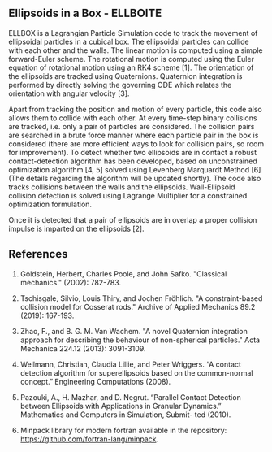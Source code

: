 ## Ellipsoids in a Box - ELLBOITE 

ELLBOX is a Lagrangian Particle Simulation code to track the movement of ellipsoidal particles in a cubical box. The ellipsoidal particles can collide with each other and the walls. The linear motion is computed using a simple forward-Euler scheme. The rotational motion is computed using the Euler equation of rotational motion using an RK4 scheme [1]. The orientation of the ellipsoids are tracked using Quaternions. Quaternion integration is performed by directly solving the governing ODE which relates the orientation with angular velocity [3].

Apart from tracking the position and motion of every particle, this code also allows them to collide with each other. At every time-step binary collisions are tracked, i.e. only a pair of particles are considered. The collision pairs are searched in a brute force manner where each particle pair in the box is considered (there are more efficient ways to look for collision pairs, so room for improvement). To detect whether two ellipsoids are in contact a robust contact-detection algorithm has been developed, based on unconstrained optimization algorithm [4, 5] solved using Levenberg Marquardt Method [6] (The details regarding the algorithm will be updated shortly). The code also tracks collisions between the walls and the ellipsoids. Wall-Ellipsoid collision detection is solved using Lagrange Multiplier for a constrained optimization formulation.

Once it is detected that a pair of ellipsoids are in overlap a proper collision impulse is imparted on the ellipsoids [2].


## References

1. Goldstein, Herbert, Charles Poole, and John Safko. "Classical mechanics." (2002): 782-783.

2. Tschisgale, Silvio, Louis Thiry, and Jochen Fröhlich. "A constraint-based collision model for Cosserat rods." Archive of Applied Mechanics 89.2 (2019): 167-193.

3. Zhao, F., and B. G. M. Van Wachem. "A novel Quaternion integration approach for describing the behaviour of non-spherical particles." Acta Mechanica 224.12 (2013): 3091-3109.

4. Wellmann, Christian, Claudia Lillie, and Peter Wriggers. “A contact detection algorithm for superellipsoids based on the common-normal concept.” Engineering Computations (2008).

5. Pazouki, A., H. Mazhar, and D. Negrut. “Parallel Contact Detection between Ellipsoids with Applications in Granular Dynamics.” Mathematics and Computers in Simulation, Submit- ted (2010).

6. Minpack library for modern fortran available in the repository: https://github.com/fortran-lang/minpack. 
